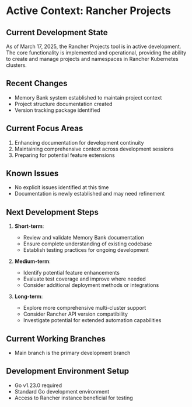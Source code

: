 # Active Context: Rancher Projects

## Current Development State
As of March 17, 2025, the Rancher Projects tool is in active development. The core functionality is implemented and operational, providing the ability to create and manage projects and namespaces in Rancher Kubernetes clusters.

## Recent Changes
- Memory Bank system established to maintain project context
- Project structure documentation created
- Version tracking package identified

## Current Focus Areas
1. Enhancing documentation for development continuity
2. Maintaining comprehensive context across development sessions
3. Preparing for potential feature extensions

## Known Issues
- No explicit issues identified at this time
- Documentation is newly established and may need refinement

## Next Development Steps
1. **Short-term**:
   - Review and validate Memory Bank documentation
   - Ensure complete understanding of existing codebase
   - Establish testing practices for ongoing development

2. **Medium-term**:
   - Identify potential feature enhancements
   - Evaluate test coverage and improve where needed
   - Consider additional deployment methods or integrations

3. **Long-term**:
   - Explore more comprehensive multi-cluster support
   - Consider Rancher API version compatibility
   - Investigate potential for extended automation capabilities

## Current Working Branches
- Main branch is the primary development branch

## Development Environment Setup
- Go v1.23.0 required
- Standard Go development environment
- Access to Rancher instance beneficial for testing
